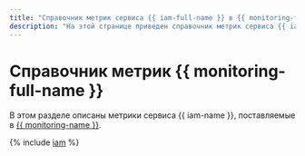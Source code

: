 ```yaml
---
title: "Справочник метрик сервиса {{ iam-full-name }} в {{ monitoring-full-name }}"
description: "На этой странице приведен справочник метрик сервиса {{ iam-name }}, поставляемых в {{ monitoring-full-name }}."
---
```


# Справочник метрик {{ monitoring-full-name }}

В этом разделе описаны метрики сервиса {{ iam-name }}, поставляемые в [{{ monitoring-name }}](../monitoring/).

{% include [iam](../_includes/monitoring/metrics-ref/iam.md) %}